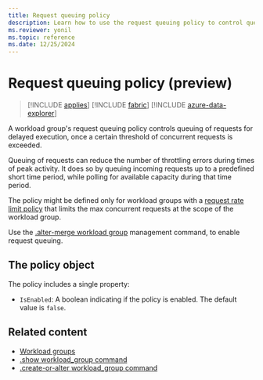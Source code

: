 ```yaml
---
title: Request queuing policy
description: Learn how to use the request queuing policy to control queuing of requests for delayed execution.
ms.reviewer: yonil
ms.topic: reference
ms.date: 12/25/2024
---
```

# Request queuing policy (preview)

> [!INCLUDE [applies](../includes/applies-to-version/applies.md)] [!INCLUDE [fabric](../includes/applies-to-version/fabric.md)] [!INCLUDE [azure-data-explorer](../includes/applies-to-version/azure-data-explorer.md)]

A workload group's request queuing policy controls queuing of requests for delayed execution, once a certain threshold of concurrent requests is exceeded.

Queuing of requests can reduce the number of throttling errors during times of peak activity. It does so by queuing incoming requests up to a predefined short time period, while polling for available capacity during that time period.

The policy might be defined only for workload groups with a [request rate limit policy](request-rate-limit-policy.md) that limits the max concurrent requests at the scope of the workload group.

Use the [.alter-merge workload group](alter-merge-workload-group-command.md#alter-the-request-queuing-policy) management command, to enable request queuing.

## The policy object

The policy includes a single property:

* `IsEnabled`: A boolean indicating if the policy is enabled. The default value is `false`.

## Related content

* [Workload groups](workload-groups.md)
* [.show workload_group command](show-workload-group-command.md)
* [.create-or-alter workload_group command](create-or-alter-workload-group-command.md)
